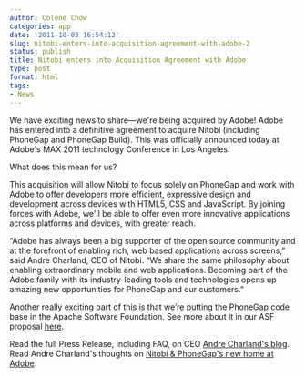 ```yaml
---
author: Colene Chow
categories: app
date: '2011-10-03 16:54:12'
slug: nitobi-enters-into-acquisition-agreement-with-adobe-2
status: publish
title: Nitobi enters into Acquisition Agreement with Adobe
type: post
format: html
tags:
- News
---
```


We have exciting news to share—we're being acquired by Adobe! Adobe has entered into a definitive agreement to acquire Nitobi (including PhoneGap and PhoneGap Build). This was officially announced today at Adobe's MAX 2011 technology Conference in Los Angeles.

What does this mean for us?

This acquisition will allow Nitobi to focus solely on PhoneGap and work with Adobe to offer developers more efficient, expressive design and development across devices with HTML5, CSS and JavaScript. By joining forces with Adobe, we'll be able to offer even more innovative applications across platforms and devices, with greater reach.

“Adobe has always been a big supporter of the open source community and at the forefront of enabling rich, web based applications across screens,” said Andre Charland, CEO of Nitobi. “We share the same philosophy about enabling extraordinary mobile and web applications. Becoming part of the Adobe family with its industry-leading tools and technologies opens up amazing new opportunities for PhoneGap and our customers.”

Another really exciting part of this is that we’re putting the PhoneGap code base in the Apache Software Foundation. See more about it in our ASF proposal [here](http://wiki.phonegap.com/w/page/46311152/apache-callback-proposal).

Read the full Press Release, including FAQ, on CEO [Andre Charland's blog](http://blogs.nitobi.com/andre/?p=797). Read Andre Charland's thoughts on [Nitobi & PhoneGap's new home at Adobe](http://blogs.nitobi.com/andre/index.php/2011/10/04/nitobi-and-phonegaps-new-home-at-adobe/).
